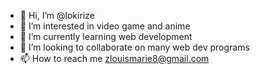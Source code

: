 - 👋 Hi, I’m @lokirize
- 👀 I’m interested in video game and anime 
- 🌱 I’m currently learning web development
- 💞️ I’m looking to collaborate on many web dev programs
- 📫 How to reach me zlouismarie8@gmail.com

<!---
lokirize/lokirize is a ✨ special ✨ repository because its `README.md` (this file) appears on your GitHub profile.
You can click the Preview link to take a look at your changes.
--->
